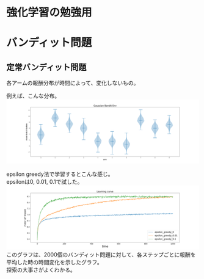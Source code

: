 # 強化学習の勉強用


# バンディット問題
## 定常バンディット問題
各アームの報酬分布が時間によって、変化しないもの。<br>

例えば、こんな分布。
![](imgs/img_bandit/GaussianBanditEnv.png)

epsilon greedy法で学習するとこんな感じ。<br>
epsilonは0, 0.01, 0.1で試した。
![](imgs/img_bandit/reward_plot.png)
このグラフは、2000個のバンディット問題に対して、各ステップごとに報酬を平均した時の時間変化を示したグラフ。<br>
探索の大事さがよくわかる。<br>